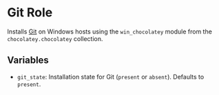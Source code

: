 # Git Role

Installs [Git](https://git-scm.com/) on Windows hosts using the `win_chocolatey` module from the `chocolatey.chocolatey` collection.

## Variables

- `git_state`: Installation state for Git (`present` or `absent`). Defaults to `present`.
